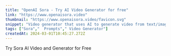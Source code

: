 ```yaml
---
title: "OpenAI Sora - Try AI Video Generator for free"
link: "https://www.openaisora.video"
thumbnail: "https://www.openaisora.video/favicon.svg"
snippet: "Video generator that uses AI to generate video from text/image, generating loop video, extending video forward and backward"
tags: ["Sora","  Prompts"," Video Generator"]
createdAt: 2024-03-01T10:45:27.272Z
---
```

Try Sora AI Video and Generator for Free

